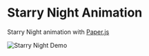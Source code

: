 # Starry Night Animation

Starry Night animation with [Paper.js](http://paperjs.org/)

![Starry Night Demo](./demo.gif)
